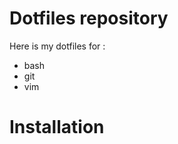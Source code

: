 Dotfiles repository
===================
Here is my dotfiles for :
 * bash
 * git
 * vim

Installation
============
